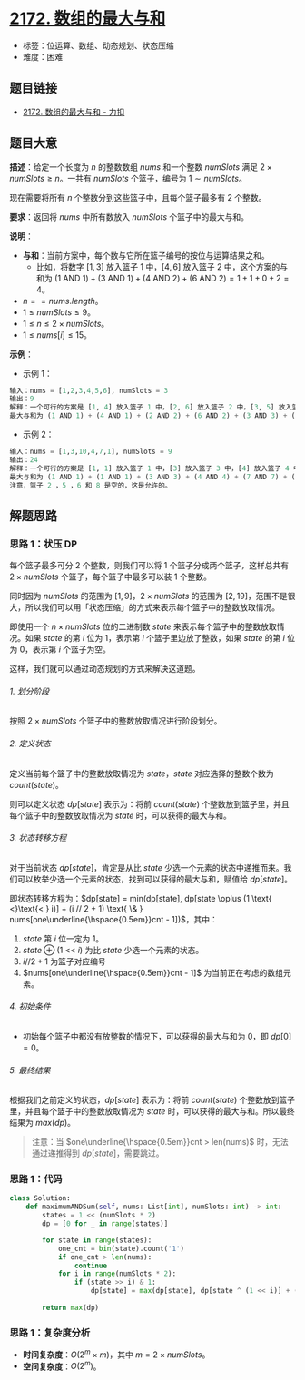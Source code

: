 # [2172. 数组的最大与和](https://leetcode.cn/problems/maximum-and-sum-of-array/)

- 标签：位运算、数组、动态规划、状态压缩
- 难度：困难

## 题目链接

- [2172. 数组的最大与和 - 力扣](https://leetcode.cn/problems/maximum-and-sum-of-array/)

## 题目大意

**描述**：给定一个长度为 $n$ 的整数数组 $nums$ 和一个整数 $numSlots$ 满足 $2 \times numSlots \ge n$。一共有 $numSlots$ 个篮子，编号为 $1 \sim numSlots$。

现在需要将所有 $n$ 个整数分到这些篮子中，且每个篮子最多有 $2$ 个整数。

**要求**：返回将 $nums$ 中所有数放入 $numSlots$ 个篮子中的最大与和。

**说明**：

- **与和**：当前方案中，每个数与它所在篮子编号的按位与运算结果之和。
  - 比如，将数字 $[1, 3]$ 放入篮子 $1$ 中，$[4, 6]$ 放入篮子 $2$ 中，这个方案的与和为 $(1 \text{ AND } 1) + (3 \text{ AND } 1) + (4 \text{ AND } 2) + (6 \text{ AND } 2) = 1 + 1 + 0 + 2 = 4$。
- $n == nums.length$。
- $1 \le numSlots \le 9$。
- $1 \le n \le 2 \times numSlots$。
- $1 \le nums[i] \le 15$。

**示例**：

- 示例 1：

```python
输入：nums = [1,2,3,4,5,6], numSlots = 3
输出：9
解释：一个可行的方案是 [1, 4] 放入篮子 1 中，[2, 6] 放入篮子 2 中，[3, 5] 放入篮子 3 中。
最大与和为 (1 AND 1) + (4 AND 1) + (2 AND 2) + (6 AND 2) + (3 AND 3) + (5 AND 3) = 1 + 0 + 2 + 2 + 3 + 1 = 9。
```

- 示例 2：

```python
输入：nums = [1,3,10,4,7,1], numSlots = 9
输出：24
解释：一个可行的方案是 [1, 1] 放入篮子 1 中，[3] 放入篮子 3 中，[4] 放入篮子 4 中，[7] 放入篮子 7 中，[10] 放入篮子 9 中。
最大与和为 (1 AND 1) + (1 AND 1) + (3 AND 3) + (4 AND 4) + (7 AND 7) + (10 AND 9) = 1 + 1 + 3 + 4 + 7 + 8 = 24 。
注意，篮子 2 ，5 ，6 和 8 是空的，这是允许的。
```

## 解题思路

### 思路 1：状压 DP

每个篮子最多可分 $2$ 个整数，则我们可以将 $1$ 个篮子分成两个篮子，这样总共有 $2 \times numSlots$ 个篮子，每个篮子中最多可以装 $1$ 个整数。

同时因为 $numSlots$ 的范围为 $[1, 9]$，$2 \times numSlots$ 的范围为 $[2, 19]$，范围不是很大，所以我们可以用「状态压缩」的方式来表示每个篮子中的整数放取情况。

即使用一个 $n \times numSlots$ 位的二进制数 $state$ 来表示每个篮子中的整数放取情况。如果 $state$ 的第 $i$ 位为 $1$，表示第 $i$ 个篮子里边放了整数，如果 $state$ 的第 $i$ 位为 $0$，表示第 $i$ 个篮子为空。

这样，我们就可以通过动态规划的方式来解决这道题。

###### 1. 划分阶段

按照 $2 \times numSlots$ 个篮子中的整数放取情况进行阶段划分。

###### 2. 定义状态

定义当前每个篮子中的整数放取情况为 $state$，$state$ 对应选择的整数个数为 $count(state)$。

则可以定义状态 $dp[state]$ 表示为：将前 $count(state)$ 个整数放到篮子里，并且每个篮子中的整数放取情况为 $state$ 时，可以获得的最大与和。

###### 3. 状态转移方程

对于当前状态 $dp[state]$，肯定是从比 $state$ 少选一个元素的状态中递推而来。我们可以枚举少选一个元素的状态，找到可以获得的最大与和，赋值给 $dp[state]$。

即状态转移方程为：$dp[state] = min(dp[state], dp[state \oplus (1 \text{ <}\text{< } i)] + (i // 2 + 1) \text{ \& } nums[one\underline{\hspace{0.5em}}cnt - 1])$，其中：

1. $state$ 第 $i$ 位一定为 $1$。
2. $state \oplus (1 \text{ <}\text{< } i)$ 为比 $state$ 少选一个元素的状态。
3. $i // 2 + 1$ 为篮子对应编号
4. $nums[one\underline{\hspace{0.5em}}cnt - 1]$ 为当前正在考虑的数组元素。

###### 4. 初始条件

- 初始每个篮子中都没有放整数的情况下，可以获得的最大与和为 $0$，即 $dp[0] = 0$。

###### 5. 最终结果

根据我们之前定义的状态，$dp[state]$ 表示为：将前 $count(state)$ 个整数放到篮子里，并且每个篮子中的整数放取情况为 $state$ 时，可以获得的最大与和。所以最终结果为 $max(dp)$。

> 注意：当 $one\underline{\hspace{0.5em}}cnt > len(nums)$ 时，无法通过递推得到 $dp[state]$，需要跳过。

### 思路 1：代码

```python
class Solution:
    def maximumANDSum(self, nums: List[int], numSlots: int) -> int:
        states = 1 << (numSlots * 2)
        dp = [0 for _ in range(states)]

        for state in range(states):
            one_cnt = bin(state).count('1')
            if one_cnt > len(nums):
                continue
            for i in range(numSlots * 2):
                if (state >> i) & 1:
                    dp[state] = max(dp[state], dp[state ^ (1 << i)] + ((i // 2 + 1) & nums[one_cnt - 1]))
        
        return max(dp)
```

### 思路 1：复杂度分析

- **时间复杂度**：$O(2^m \times m)$，其中 $m = 2 \times numSlots$。
- **空间复杂度**：$O(2^m)$。

